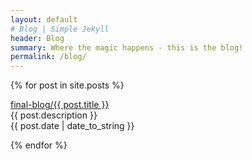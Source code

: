 ```yaml
---
layout: default
# Blog | Simple Jekyll
header: Blog
summary: Where the magic happens - this is the blog!
permalink: /blog/
---
```


{% for post in site.posts %}
  <p><a href="{{ post.url }}">final-blog/{{ post.title }}</a><br>
  {{ post.description }}<br>
  {{ post.date | date_to_string }}</p>
{% endfor %}
